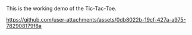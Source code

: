 This is the working demo of the Tic-Tac-Toe.

https://github.com/user-attachments/assets/0db8022b-19cf-427a-a975-782908179f8a

